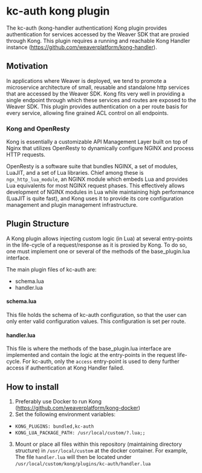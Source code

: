 # kc-auth kong plugin
The kc-auth (kong-handler authentication) Kong plugin provides authentication for services accessed by the Weaver SDK that are proxied through Kong. This plugin requires a running and reachable Kong Handler instance (https://github.com/weaverplatform/kong-handler).

## Motivation
In applications where Weaver is deployed, we tend to promote a microservice architecture of small, reusable and standalone http services that are accessed by the Weaver SDK. Kong fits very well in providing a single endpoint through which these services and routes are exposed to the Weaver SDK. This plugin provides authentication on a per route basis for every service, allowing fine grained ACL control on all endpoints.

###  Kong and OpenResty
Kong is essentially a customizable API Management Layer built on top of Nginx that utilizes OpenResty to dynamically configure NGINX and process HTTP requests.

OpenResty is a software suite that bundles NGINX, a set of modules, LuaJIT, and a set of Lua libraries. Chief among these is `ngx_http_lua_module`, an NGINX module which embeds Lua and provides Lua equivalents for most NGINX request phases. This effectively allows development of NGINX modules in Lua while maintaining high performance (LuaJIT is quite fast), and Kong uses it to provide its core configuration management and plugin management infrastructure.

## Plugin Structure
A Kong plugin allows injecting custom logic (in Lua) at several entry-points in the life-cycle of a request/response as it is proxied by Kong. To do so, one must implement one or several of the methods of the base_plugin.lua interface.

The main plugin files of kc-auth are:
- schema.lua
- handler.lua

#### schema.lua
This file holds the schema of kc-auth configuration, so that the user can only enter valid configuration values. This configuration is set per route.

#### handler.lua
This file is where the methods of the base_plugin.lua interface are implemented and contain the logic at the entry-points in the request life-cycle. For kc-auth, only the `access` entry-point is used to deny further access if authentication at Kong Handler failed.

## How to install
1. Preferably use Docker to run Kong (https://github.com/weaverplatform/kong-docker)
2. Set the following environment variables:
  - `KONG_PLUGINS: bundled,kc-auth`
  - `KONG_LUA_PACKAGE_PATH: /usr/local/custom/?.lua;;`
3. Mount or place all files within this repository (maintaining directory structure) in `/usr/local/custom` at the docker container. For example, The file `handler.lua` will then be located under `/usr/local/custom/kong/plugins/kc-auth/handler.lua`
